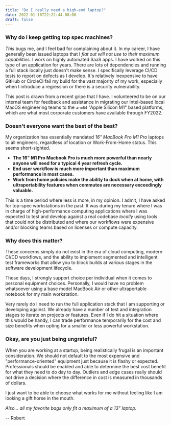```yaml
---
title: "Do I really need a high-end laptop?"
date: 2022-01-16T22:22:44-08:00
draft: false
---
```


### Why do I keep getting top spec machines?

*This* bugs me, and I feel bad for complaining about it. In my career, I have generally been issued laptops that I *flat out will not use to their maximum capabilities.* I work on highly automated SaaS apps. I have worked on this type of an application for years. There are lots of dependencies and running a full stack locally just doesn't make sense. I specifically leverage CI/CD tests to report on defects as I develop. It's relatively inexpensive to have GitHub or CircleCI fail my build for the vast majority of my work, especially when I introduce a regression or there is a security vulnerability.

This post is drawn from a recent gripe that I have. I volunteered to be on our internal team for feedback and assistance in migrating our Intel-based local MacOS engineering teams to the `arm64` "Apple Silicon M1" based platforms, which are what most corporate customers have available through FY2022.

### Doesn't everyone want the best of the best?

My organization has essentially mandated *16" MacBook Pro M1 Pro* laptops to all engineers, regardless of location or Work-From-Home status. This seems short-sighted.

* **The 16" M1 Pro Macbook Pro is much more powerful than nearly anyone will need for a typical 4 year refresh cycle.**
* **End user workflow is much more important than maximum performance in most cases.**
* **Work from home policies make the ability to dock when at home, with ultraportability features when commutes are necessary exceedingly valuable.**

This is a time period where less is more, in my opinion. I admit, I have asked for top-spec workstations in the past. It was during my tenure where I was in charge of high-performance computing applications where I was expected to test and develop against a real codebase *locally* using tools that could not be distributed and where our workflows were expensive and/or blocking teams based on licenses or compute capacity.

### Why does this matter?

These concerns simply do not exist in the era of cloud computing, modern CI/CD workflows, and the ability to implement segmented and intelligent test frameworks that allow you to block builds at various stages in the software development lifecycle. 

These days, I strongly support choice per individual when it comes to personal equipment choices. Personally, I would have no problem whatsoever using a base model MacBook Air or other ultraportable notebook for my main workstation. 

Very rarely do I need to run the full application stack that I am supporting or developing against. We already have a number of test and integration stages to iterate on projects or features. Even if I do hit a situation where this would be handy, I can trade performance temporarily for the cost and size benefits when opting for a smaller or less powerful workstation.

### Okay, are you just being ungrateful?

When you are working at a startup, being realistically frugal is an important consideration. We should not default to the most expensive and "performance-oriented" equipment just because it is flashy or expected. Professionals should be enabled and able to determine the best cost benefit for what they need to do day to day. Outliers and edge cases really should not drive a decision where the difference in cost is measured in thousands of dollars.

I just want to be able to choose what works for me without feeling like I am looking a gift horse in the mouth.

*Also... all my favorite bags only fit a maximum of a 13" laptop.*

-- Robert